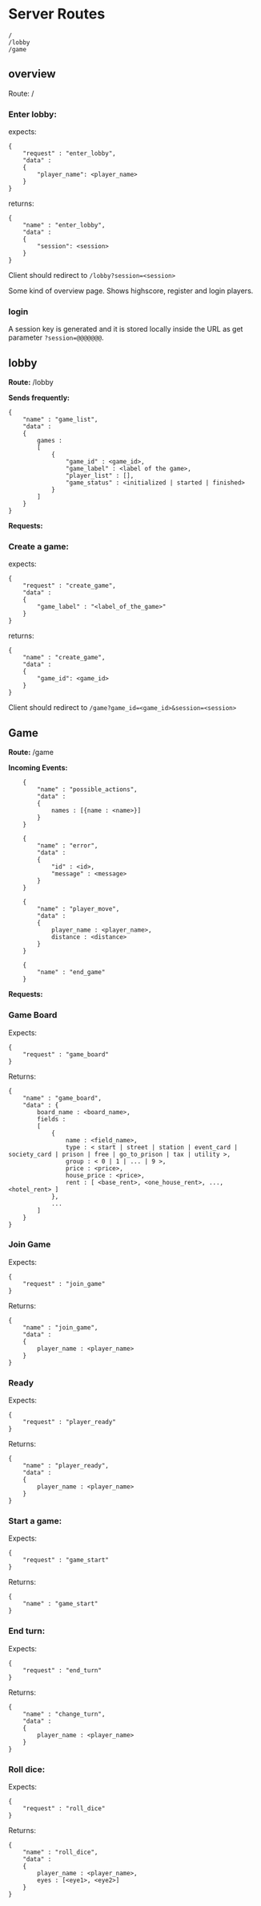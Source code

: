 
# Server Routes
```
/
/lobby
/game
```

## overview
Route: /

### Enter lobby:
expects:

    {
        "request" : "enter_lobby",
        "data" :
        {
            "player_name": <player_name>
        }
    }
returns:

    {
        "name" : "enter_lobby",
        "data" :
        {
            "session": <session>
        }
    }

Client should redirect to ```/lobby?session=<session>```

Some kind of overview page. Shows highscore, register and login players.

### login
A session key is generated and it is stored locally inside the URL as get parameter `?session=@@@@@@@`.

## lobby
__Route:__ /lobby

__Sends frequently:__

    {
        "name" : "game_list",
        "data" :
        {
            games :
            [
                {
                    "game_id" : <game_id>,
                    "game_label" : <label of the game>,
                    "player_list" : [],
                    "game_status" : <initialized | started | finished>
                }
            ]
        }
    }

__Requests:__
### Create a game:
expects:

    {
        "request" : "create_game",
        "data" :
        {
            "game_label" : "<label_of_the_game>"
        }
    }
returns:

    {
        "name" : "create_game",
        "data" :
        {
            "game_id": <game_id>
        }
    }

Client should redirect to ```/game?game_id=<game_id>&session=<session>```

## Game
__Route:__ /game

__Incoming Events:__
```
    {
        "name" : "possible_actions",
        "data" :
        {
            names : [{name : <name>}]
        }
    }
```
```
    {
        "name" : "error",
        "data" :
        {
            "id" : <id>,
            "message" : <message>
        }
    }
```
```
    {
        "name" : "player_move",
        "data" :
        {
            player_name : <player_name>,
            distance : <distance>
        }
    }
```
```
    {
        "name" : "end_game"
    }
```

__Requests:__

### Game Board
Expects: 

    {
        "request" : "game_board"
    }

Returns:

    {
        "name" : "game_board",
        "data" : {
            board_name : <board_name>,
            fields : 
            [
                {
                    name : <field_name>,
                    type : < start | street | station | event_card | society_card | prison | free | go_to_prison | tax | utility >,
                    group : < 0 | 1 | ... | 9 >,
                    price : <price>,
                    house_price : <price>,
                    rent : [ <base_rent>, <one_house_rent>, ..., <hotel_rent> ]
                },
                ...
            ]
        } 
    }

### Join Game
Expects:

    {
        "request" : "join_game"
    }

Returns:

    {
        "name" : "join_game",
        "data" :
        {
            player_name : <player_name>
        }
    }

### Ready
Expects:

    {
        "request" : "player_ready"
    }

Returns:

    {
        "name" : "player_ready",
        "data" :
        {
            player_name : <player_name>
        }
    }

### Start a game:
Expects:

    {
        "request" : "game_start"
    }

Returns:

    {
        "name" : "game_start"
    }

### End turn:
Expects:

    {
        "request" : "end_turn"
    }

Returns:

    {
        "name" : "change_turn",
        "data" :
        {
            player_name : <player_name>
        }
    }

### Roll dice:
Expects:

    {
        "request" : "roll_dice"
    }

Returns:

    {
        "name" : "roll_dice",
        "data" :
        {
            player_name : <player_name>,
            eyes : [<eye1>, <eye2>]
        }
    }
